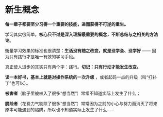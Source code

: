 # 新生概念
**每一辈子都要至少习得一个重要的技能，进而获得不可逆的重生。**

学习其实很简单，**核心只不过是深入理解最重要的概念，不断总结与之相关的方法论**。

衡量学习效果的标准也很清楚：**生活没有随之改变，就是没学会、没学好** —— 因为只有践行才是唯一有效的学习手段。

真正使人进步的其实只有两个字：践行。**切记：只有行动才能发生改变。**








**读一本好书，基本上就是对操作系统的一次升级** ，或者起码一点的升级（叫“打补丁”也可以）。


**被害者**（脑子里被植入了很多“想当然”）常常不知道实际上发生了什么；

**脱险者**（花费力气剔除了很多“想当然”）常常因为之前的小心与努力而消灭了将来原本可能遇到的陷阱，所以也不知道实际上发生了什么……




















































